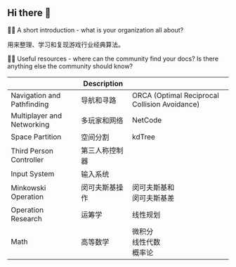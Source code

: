 ## Hi there 👋

🙋‍♀️ A short introduction - what is your organization all about?

用来整理、学习和复现游戏行业经典算法。

👩‍💻 Useful resources - where can the community find your docs? Is there anything else the community should know?

|                            | Description    |                                               |
| -------------------------- | -------------- | --------------------------------------------- |
| Navigation and Pathfinding | 导航和寻路     | ORCA (Optimal Reciprocal Collision Avoidance) |
| Multiplayer and Networking | 多玩家和网络   | NetCode                                       |
| Space Partition            | 空间分割       | kdTree                                        |
| Third Person Controller    | 第三人称控制器 |                                               |
| Input System               | 输入系统       |                                               |
| Minkowski Operation        | 闵可夫斯基操作 | 闵可夫斯基和<br />闵可夫斯基差                |
| Operation Research         | 运筹学         | 线性规划                                      |
| Math                       | 高等数学       | 微积分<br />线性代数<br />概率论              |

<!--

**Here are some ideas to get you started:**
🌈 Contribution guidelines - how can the community get involved?

🍿 Fun facts - what does your team eat for breakfast?
🧙 Remember, you can do mighty things with the power of [Markdown](https://docs.github.com/github/writing-on-github/getting-started-with-writing-and-formatting-on-github/basic-writing-and-formatting-syntax)
-->
